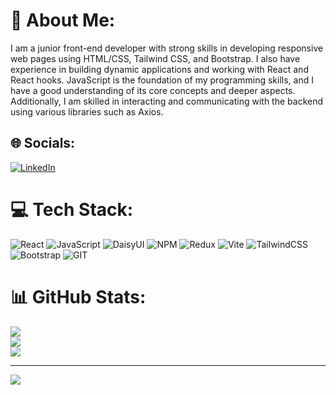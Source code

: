 # 💫 About Me:
I am a junior front-end developer with strong skills in developing responsive web pages using HTML/CSS, Tailwind CSS, and Bootstrap. I also have experience in building dynamic applications and working with React and React hooks. JavaScript is the foundation of my programming skills, and I have a good understanding of its core concepts and deeper aspects. Additionally, I am skilled in interacting and communicating with the backend using various libraries such as Axios.


## 🌐 Socials:
[![LinkedIn](https://img.shields.io/badge/LinkedIn-%230077B5.svg?logo=linkedin&logoColor=white)](https://linkedin.com/in/https://www.linkedin.com/in/mohammadarab-frontend) 

# 💻 Tech Stack:
![React](https://img.shields.io/badge/react-%2320232a.svg?style=for-the-badge&logo=react&logoColor=%2361DAFB) ![JavaScript](https://img.shields.io/badge/javascript-%23323330.svg?style=for-the-badge&logo=javascript&logoColor=%23F7DF1E) ![DaisyUI](https://img.shields.io/badge/daisyui-5A0EF8?style=for-the-badge&logo=daisyui&logoColor=white) ![NPM](https://img.shields.io/badge/NPM-%23CB3837.svg?style=for-the-badge&logo=npm&logoColor=white) ![Redux](https://img.shields.io/badge/redux-%23593d88.svg?style=for-the-badge&logo=redux&logoColor=white) ![Vite](https://img.shields.io/badge/vite-%23646CFF.svg?style=for-the-badge&logo=vite&logoColor=white) ![TailwindCSS](https://img.shields.io/badge/tailwindcss-%2338B2AC.svg?style=for-the-badge&logo=tailwind-css&logoColor=white) ![Bootstrap](https://img.shields.io/badge/bootstrap-%238511FA.svg?style=for-the-badge&logo=bootstrap&logoColor=white) ![GIT](https://img.shields.io/badge/Git-fc6d26?style=for-the-badge&logo=git&logoColor=white)
# 📊 GitHub Stats:
![](https://github-readme-stats.vercel.app/api?username=its-mohammad-js&theme=react&hide_border=false&include_all_commits=false&count_private=false)<br/>
![](https://github-readme-streak-stats.herokuapp.com/?user=its-mohammad-js&theme=react&hide_border=false)<br/>
![](https://github-readme-stats.vercel.app/api/top-langs/?username=its-mohammad-js&theme=react&hide_border=false&include_all_commits=false&count_private=false&layout=compact)

---
[![](https://visitcount.itsvg.in/api?id=its-mohammad-js&icon=0&color=0)](https://visitcount.itsvg.in)

<!-- Proudly created with GPRM ( https://gprm.itsvg.in ) -->
